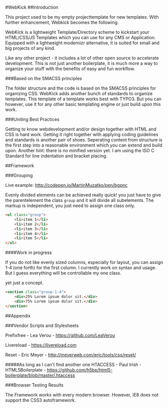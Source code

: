#WebKick
##Introduction

This project used to be my empty projecttemplate for new templates.
With further enhancement, Webkick becomes the following.

WebKick is a lightweight Template/Directory scheme to kickstart your HTML/CSS/JS Templates which you can use for any CMS or Application.
Equipped with a lightweight modernizr alternative, it is suited for small and big projects of any kind.

Like any other project - it includes a lot of other open source to accelerate development.
This is not just another boilerplate, it is much more a way to organize your stuff with the benefits of easy and fun workflow.

###Based on the SMACSS principles

The folder structure and the code is based on the SMACSS principles for organizing CSS.
WebKick adds another bunch of standards to organize templates. This template of a template works best with TYPO3. But you can however, use it for any other basic templating engine or just build upon this work.

###Uniting Best Practices

Getting to know webdevelopment and/or design together with HTML and CSS is hard work. Getting it right together with applying coding guidelines and standards is another pair of shoes. Seperating content from structure is the first step into a reasonable environment which you can extend and build upon.
Another hint: there is no minified version yet.
I am using the ISO C Standard for line indentation and bracket placing.

##Framework

###Grouping

Live example: http://codepen.io/MartinMuzatko/pen/bgpnc

Evenly divided elements can be achieved really quick!
you just have to give the parentelement the class `group` and it will divide all subelements.
The markup is independent, you just need to assign one class only.

```html
<ul class="group">
	<li>item 1</li>
	<li>item 2</li>
	<li>item 3</li>
	<li>item 4</li>
	<li>item 5</li>
</ul>
```


####Work in progress

If you do not like evenly sized columns, especially for layout, you can assign 1-4 (one forth) for the first column.
I currently work on syntax and usage. But I guess everything will be controllable my one class.

yet just a concept.

```html
<section class="group-1-4">
	<div>25% Lorem ipsum dolor sit.</div>
	<div>75% Lorem ipsum dolor sit.</div>
</section>
```

##Appendix

###Vendor Scripts and Stylesheets

Prefixfree - Lea Verou - https://github.com/LeaVerou

Livereload - https://livereload.com

Reset - Eric Meyer - http://meyerweb.com/eric/tools/css/reset/

#####As long as I can't find another one
HTACCESS - Paul Irish - HTML5Boilerplate - https://github.com/h5bp/html5-boilerplate/blob/master/.htaccess

###Browser Testing Results

The Framework works with every modern browser. However, IE8 does not support the CSS3 autoframework.
